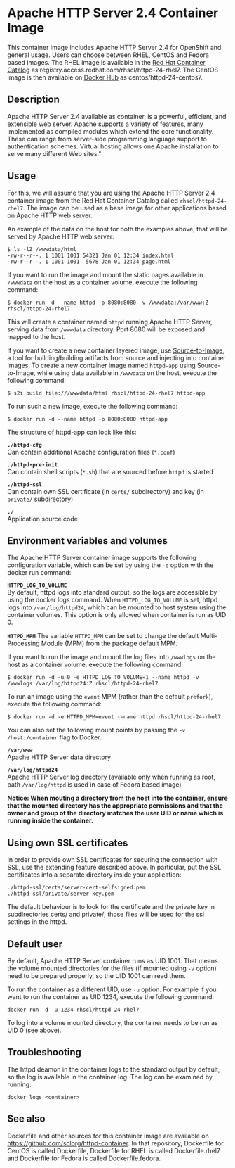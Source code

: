 Apache HTTP Server 2.4 Container Image
======================

This container image includes Apache HTTP Server 2.4 for OpenShift and general usage.
Users can choose between RHEL, CentOS and Fedora based images.
The RHEL image is available in the [Red Hat Container Catalog](https://access.redhat.com/containers/#/registry.access.redhat.com/rhscl/httpd-24-rhel7)
as registry.access.redhat.com/rhscl/httpd-24-rhel7.
The CentOS image is then available on [Docker Hub](https://hub.docker.com/r/centos/httpd-24-centos7/)
as centos/httpd-24-centos7.


Description
-----------

Apache HTTP Server 2.4 available as container, is a powerful, efficient,
and extensible web server. Apache supports a variety of features, many implemented as compiled modules
which extend the core functionality.
These can range from server-side programming language support to authentication schemes.
Virtual hosting allows one Apache installation to serve many different Web sites."


Usage
-----

For this, we will assume that you are using the Apache HTTP Server 2.4 container image from the
Red Hat Container Catalog called `rhscl/httpd-24-rhel7`.
The image can be used as a base image for other applications based on Apache HTTP web server.

An example of the data on the host for both the examples above, that will be served by
Apache HTTP web server:

```
$ ls -lZ /wwwdata/html
-rw-r--r--. 1 1001 1001 54321 Jan 01 12:34 index.html
-rw-r--r--. 1 1001 1001  5678 Jan 01 12:34 page.html
```

If you want to run the image and mount the static pages available in `/wwwdata` on the host
as a container volume, execute the following command:

```
$ docker run -d --name httpd -p 8080:8080 -v /wwwdata:/var/www:Z rhscl/httpd-24-rhel7
```

This will create a container named `httpd` running Apache HTTP Server, serving data from
`/wwwdata` directory. Port 8080 will be exposed and mapped to the host.

If you want to create a new container layered image, use [Source-to-Image](https://github.com/openshift/source-to-image), a tool for building/building artifacts from source and injecting into container images. To create a new container image named `httpd-app` using Source-to-Image, while using data available in `/wwwdata` on the host, execute the following command:

```
$ s2i build file:///wwwdata/html rhscl/httpd-24-rhel7 httpd-app
```

To run such a new image, execute the following command:

```
$ docker run -d --name httpd -p 8080:8080 httpd-app
```

The structure of httpd-app can look like this:

**`./httpd-cfg`**  
       Can contain additional Apache configuration files (`*.conf`)

**`./httpd-pre-init`**  
       Can contain shell scripts (`*.sh`) that are sourced before `httpd` is started

**`./httpd-ssl`**  
       Can contain own SSL certificate (in `certs/` subdirectory) and key (in `private/` subdirectory)

**`./`**  
       Application source code


Environment variables and volumes
---------------------------------

The Apache HTTP Server container image supports the following configuration variable, which can be set by using the `-e` option with the docker run command:

**`HTTPD_LOG_TO_VOLUME`**  
       By default, httpd logs into standard output, so the logs are accessible by using the docker logs command. When `HTTPD_LOG_TO_VOLUME` is set, httpd logs into `/var/log/httpd24`, which can be mounted to host system using the container volumes. This option is only allowed when container is run as UID 0.

**`HTTPD_MPM`**
       The variable `HTTPD_MPM` can be set to change the default Multi-Processing Module (MPM) from the package default MPM.


If you want to run the image and mount the log files into `/wwwlogs` on the host
as a container volume, execute the following command:

```
$ docker run -d -u 0 -e HTTPD_LOG_TO_VOLUME=1 --name httpd -v /wwwlogs:/var/log/httpd24:Z rhscl/httpd-24-rhel7
```

To run an image using the `event` MPM (rather than the default `prefork`), execute the following command:

```
$ docker run -d -e HTTPD_MPM=event --name httpd rhscl/httpd-24-rhel7
```

You can also set the following mount points by passing the `-v /host:/container` flag to Docker.

**`/var/www`**  
       Apache HTTP Server data directory

**`/var/log/httpd24`**  
       Apache HTTP Server log directory (available only when running as root, path `/var/log/httpd` is used in case of Fedora based image)


**Notice: When mouting a directory from the host into the container, ensure that the mounted
directory has the appropriate permissions and that the owner and group of the directory
matches the user UID or name which is running inside the container.**


Using own SSL certificates
--------------------------
In order to provide own SSL certificates for securing the connection with SSL, use the extending feature described above. In particular, put the SSL certificates into a separate directory inside your application:

    ./httpd-ssl/certs/server-cert-selfsigned.pem
    ./httpd-ssl/private/server-key.pem

The default behaviour is to look for the certificate and the private key in subdirectories certs/ and private/; those files will be used for the ssl settings in the httpd.


Default user
------------

By default, Apache HTTP Server container runs as UID 1001. That means the volume mounted directories for the files (if mounted using `-v` option) need to be prepared properly, so the UID 1001 can read them.

To run the container as a different UID, use `-u` option. For example if you want to run the container as UID 1234, execute the following command:

```
docker run -d -u 1234 rhscl/httpd-24-rhel7
```

To log into a volume mounted directory, the container needs to be run as UID 0 (see above).


Troubleshooting
---------------
The httpd deamon in the container logs to the standard output by default, so the log is available in the container log. The log can be examined by running:

    docker logs <container>


See also
--------
Dockerfile and other sources for this container image are available on
https://github.com/sclorg/httpd-container.
In that repository, Dockerfile for CentOS is called Dockerfile, Dockerfile
for RHEL is called Dockerfile.rhel7 and Dockerfile for Fedora is called Dockerfile.fedora.
